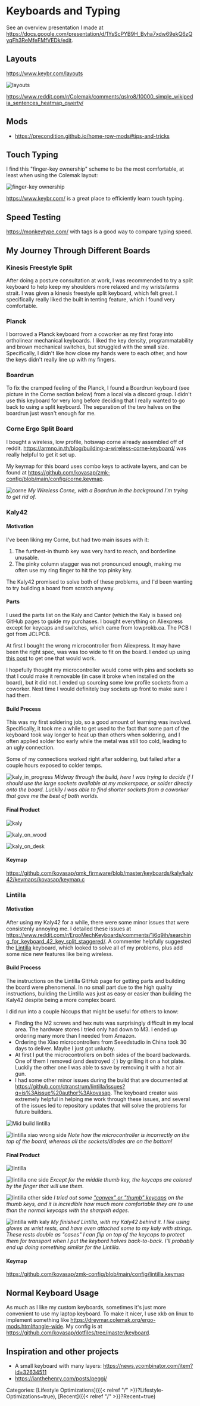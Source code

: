 # Keyboards and Typing

See an overview presentation I made at https://docs.google.com/presentation/d/1YsScPYB9H_Byha7xdw69ekQ6zQyqFh3ReMfeFMfVEDk/edit.

## Layouts

https://www.keybr.com/layouts

![layouts](/docs/lifestyle-optimizations/layouts.png)

https://www.reddit.com/r/Colemak/comments/qslro8/10000_simple_wikipedia_sentences_heatmap_qwerty/

## Mods

 - https://precondition.github.io/home-row-mods#tips-and-tricks

## Touch Typing

I find this "finger-key ownership" scheme to be the most comfortable, at least when using the Colemak layout:

![finger-key ownership](/docs/lifestyle-optimizations/fingers.png)

https://www.keybr.com/ is a great place to efficiently learn touch typing.

## Speed Testing

https://monkeytype.com/ with tags is a good way to compare typing speed.

## My Journey Through Different Boards

### Kinesis Freestyle Split

After doing a posture consultation at work, I was recommended to try a split
keyboard to help keep my shoulders more relaxed and my wrists/arms strait.
I was given a kinesis freestyle split keyboard, which felt great.
I specifically really liked the built in tenting feature, which I found very
comfortable.

### Planck

I borrowed a Planck keyboard from a coworker as my first foray into
ortholinear mechanical keyboards.
I liked the key density, programmatability and brown mechanical switches, but
struggled with the small size.
Specifically, I didn't like how close my hands were to each other, and how the
keys didn't really line up with my fingers.

### Boardrun

To fix the cramped feeling of the Planck, I found a Boardrun keyboard (see
picture in the Corne section below) from a local via a discord group.
I didn't use this keyboard for very long before deciding that I really wanted to
go back to using a split keyboard.
The separation of the two halves on the boardrun just wasn't enough for me.

### Corne Ergo Split Board

I bought a wireless, low profile, hotswap corne already assembled off of reddit.
https://armno.in.th/blog/building-a-wireless-corne-keyboard/ was really helpful
to get it set up.

My keymap for this board uses combo keys to activate layers, and can be found at
https://github.com/kovasap/zmk-config/blob/main/config/corne.keymap.

![corne](/docs/lifestyle-optimizations/corne.jpg)
*My Wireless Corne, with a Boardrun in the background I'm trying to get rid of.*


### Kaly42

#### Motivation

I've been liking my Corne, but had two main issues with it:

1. The furthest-in thumb key was very hard to reach, and borderline unusable.
2. The pinky column stagger was not pronounced enough, making me often use my
   ring finger to hit the top pinky key.

The Kaly42 promised to solve both of these problems, and I'd been wanting to try
building a board from scratch anyway.

#### Parts

I used the parts list on the Kaly and Cantor (which the Kaly is based on) GitHub
pages to guide my purchases.
I bought everything on Aliexpress except for keycaps and switches, which came
from lowprokb.ca.
The PCB I got from JCLPCB.

At first I bought the wrong microcontroller from Aliexpress.
It may have been the right spec, was was too wide to fit on the board.
I ended up using [this
post](https://github.com/Dwctor/Kaly/issues/6#issuecomment-2365386452) to get
one that would work.

I hopefully thought my microcontroller would come with pins and sockets so that
I could make it removable (in case it broke when installed on the board), but it
did not.
I ended up sourcing some low profile sockets from a coworker.
Next time I would definitely buy sockets up front to make sure I had them.

#### Build Process

This was my first soldering job, so a good amount of learning was involved.
Specifically, it took me a while to get used to the fact that some part of the
keyboard took way longer to heat up than others when soldering, and I often
applied solder too early while the metal was still too cold, leading to an ugly
connection.

Some of my connections worked right after soldering, but failed after a couple
hours exposed to colder temps.

![kaly_in_progress](/docs/lifestyle-optimizations/kaly_in_progress.jpg)
*Midway
through the build, here I was trying to decide if I should use the large sockets
available at my makerspace, or solder directly onto the board.
Luckily I was able to find shorter sockets from a coworker that gave me the best
of both worlds.*

#### Final Product

![kaly](/docs/lifestyle-optimizations/kaly.jpg)

![kaly_on_wood](/docs/lifestyle-optimizations/kaly_on_wood.jpg)

![kaly_on_desk](/docs/lifestyle-optimizations/kaly_on_desk.jpg)

#### Keymap

https://github.com/kovasap/qmk_firmware/blob/master/keyboards/kaly/kaly42/keymaps/kovasap/keymap.c

### Lintilla

#### Motivation

After using my Kaly42 for a while, there were some minor issues that were
consistenly annoying me.
I detailed these issues at
https://www.reddit.com/r/ErgoMechKeyboards/comments/1i6q9ih/searching_for_keyboard_42_key_split_staggered/.
A commenter helpfully suggested the
[Lintilla](https://github.com/ctranstrum/lintilla) keyboard, which looked to
solve all of my problems, plus add some nice new features like being wireless.

#### Build Process

The instructions on the Lintilla GitHub page for getting parts and building the
board were phenomenal.
In no small part due to the high quality instructions, building the Lintilla was
just as easy or easier than building the Kaly42 despite being a more complex
board.

I did run into a couple hiccups that might be useful for others to know:

 - Finding the M2 screws and hex nuts was surprisingly difficult in my local
   area.
   The hardware stores I tried only had down to M3.
   I ended up ordering many more than I needed from Amazon.
 - Ordering the Xiao microcontrollers from Seeedstudio in China took 30 days to
   deliver.
   Maybe I just got unluchy.
 - At first I put the microcontrollers on both sides of the board backwards.
   One of them I removed (and destroyed :( ) by grilling it on a hot plate.
   Luckily the other one I was able to save by removing it with a hot air gun.
 - I had some other minor issues during the build that are documented at
   https://github.com/ctranstrum/lintilla/issues?q=is%3Aissue%20author%3Akovasap.
   The keyboard creator was extremely helpful in helping me work through these
   issues, and several of the issues led to repository updates that will solve
   the problems for future builders.


![Mid build lintilla](/docs/lifestyle-optimizations/mid-build-lintilla.jpg)

![lintilla xiao wrong side](/docs/lifestyle-optimizations/lintilla-wrong-side-xiao.jpg)
*Note how the microcontroller is incorrectly on the top of the board, whereas
all the sockets/diodes are on the bottom!*

#### Final Product

![lintilla](/docs/lifestyle-optimizations/lintilla-both.jpg)

![lintilla one side](/docs/lifestyle-optimizations/lintilla-right.jpg)
*Except for the middle thumb key, the keycaps are colored by the finger that will use them.*

![lintilla other side](/docs/lifestyle-optimizations/lintilla-left.jpg)
*I tried out some ["convex" or "thumb"
keycaps](https://typeractive.xyz/products/mbk-keycaps?_pos=1&_sid=79cf78d62&_ss=r&variant=46728680407271)
on the thumb keys, and it is incredible how much more comfortable they are to
use than the normal keycaps with the sharpish edges.*

![lintilla with kaly](/docs/lifestyle-optimizations/lintilla-with-kaly.jpg)
*My finished Lintilla, with my Kaly42 behind it.
I like using gloves as wrist rests, and have even attached some to my kaly with
strings.
These rests double as "cases" I can flip on top of the keycaps to protect them
for transport when I put the keybord halves back-to-back.
I'll probably end up doing something similar for the Lintilla.*

#### Keymap

https://github.com/kovasap/zmk-config/blob/main/config/lintilla.keymap

## Normal Keyboard Usage

As much as I like my custom keyboards, sometimes it's just more convenient to
use my laptop keyboard.
To make it nicer, I use xkb on linux to implement something like
https://dreymar.colemak.org/ergo-mods.html#angle-wide.
My config is at https://github.com/kovasap/dotfiles/tree/master/keyboard.

## Inspiration and other projects

 - A small keyboard with many layers:
   https://news.ycombinator.com/item?id=32634511
 - https://ianthehenry.com/posts/peggi/

Categories: [Lifestyle Optimizations]({{< relref "/" >}}?Lifestyle-Optimizations=true),
[Recent]({{< relref "/" >}}?Recent=true)